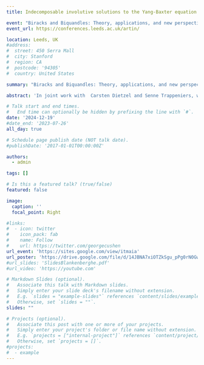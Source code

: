 ```yaml
---
title: Indecomposable involutive solutions to the Yang-Baxter equation of prime-squared size

event: "Biracks and Biquandles: Theory, applications, and new perspectives"
event_url: https://conferences.leeds.ac.uk/artin/

location: Leeds, UK
#address:
#  street: 450 Serra Mall
#  city: Stanford
#  region: CA
#  postcode: '94305'
#  country: United States

summary: "Biracks and Biquandles: Theory, applications, and new perspectives"

abstract: 'In joint work with  Carsten Dietzel and Senne Trappeniers, we study involutive indecomposable  solutions to the Yang-Baxter equation. These solutions correspond to a transitive permutation group that encodes their combinatorial properties through an associated permutation skew brace. Building on works by  Jedlička-Pilitowska and Cedó-Okniński, we fully classify solutions of prime-squared size.'

# Talk start and end times.
#   End time can optionally be hidden by prefixing the line with `#`.
date: '2024-12-19'
#date_end: '2023-07-26'
all_day: true

# Schedule page publish date (NOT talk date).
#publishDate: '2017-01-01T00:00:00Z'

authors:
  - admin

tags: []

# Is this a featured talk? (true/false)
featured: false

image:
  caption: ''
  focal_point: Right

#links:
#  - icon: twitter
#    icon_pack: fab
#    name: Follow
#    url: https://twitter.com/georgecushen
url_event: 'https://sites.google.com/view/itmaia'
url_poster: 'https://drive.google.com/file/d/14JBNA7xiOTZkSgu_pPg0rN0GwjMyHzCp/view'
#url_slides: 'SlidesBlankenberghe.pdf'
#url_video: 'https://youtube.com'

# Markdown Slides (optional).
#   Associate this talk with Markdown slides.
#   Simply enter your slide deck's filename without extension.
#   E.g. `slides = "example-slides"` references `content/slides/example-slides.md`.
#   Otherwise, set `slides = ""`.
slides: ""

# Projects (optional).
#   Associate this post with one or more of your projects.
#   Simply enter your project's folder or file name without extension.
#   E.g. `projects = ["internal-project"]` references `content/project/deep-learning/index.md`.
#   Otherwise, set `projects = []`.
#projects:
#  - example
---
```

